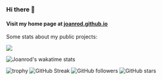 ### Hi there 👋 
#### Visit my home page at [joanrod.github.io](https://joanrod.github.io)

Some stats about my public projects:

![](https://github-readme-stats.vercel.app/api?username=joanrod&show_icons=true&hide_border=true&hide=contribs&theme=light&count_private=true&include_all_commits=true)

![Joanrod's wakatime stats](https://github-readme-stats.vercel.app/api/wakatime?username=joanrod)

![trophy](https://github-profile-trophy.vercel.app/?username=joanrod)
![GitHub Streak](https://github-readme-streak-stats.herokuapp.com/?user=joanrod)
![GitHub followers](https://img.shields.io/github/followers/joanrod?label=Follow&style=social)
![GitHub stars](https://img.shields.io/github/stars/joanrod?affiliations=OWNER%2CCOLLABORATOR&style=social)
